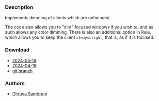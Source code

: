 ### Description
Implements dimming of clients which are unfocused. 

The code also allows you to "dim" focused windows if you wish to, and as such allows any color dimming. There is also an additional option in Rule, which allows you to keep the client `alwaysbright`, that is, as if it is focused.

### Download
- [2024-05-16](https://codeberg.org/dwl/dwl-patches/raw/branch/main/patches/dim-unfocused/dim-unfocused.patch)
- [2024-04-16](https://codeberg.org/dwl/dwl-patches/raw/branch/main/patches/dim-unfocused/dim-unfocused-20240416.patch)
- [git branch](https://codeberg.org/dhruva_sambrani/dwl/src/branch/dim-unfocused)

### Authors
- [Dhruva Sambrani](https://codeberg.org/dhruva_sambrani)
